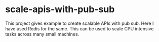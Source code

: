 # scale-apis-with-pub-sub
This project gives example to create scalable APIs with pub sub. Here I have used Redis for the same. This can be used to scale CPU intensive tasks across many small machines. 
